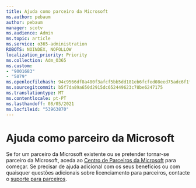 ```yaml
---
title: Ajuda como parceiro da Microsoft
ms.author: pebaum
author: pebaum
manager: scotv
ms.audience: Admin
ms.topic: article
ms.service: o365-administration
ROBOTS: NOINDEX, NOFOLLOW
localization_priority: Priority
ms.collection: Adm_O365
ms.custom:
- "9001683"
- "5079"
ms.openlocfilehash: 94c9566df8a480f3afcf5bb5dd181eb6fcfed08eed75adc6f1f06c9df26c4cf8
ms.sourcegitcommit: b5f7da89a650d2915dc652449623c78be6247175
ms.translationtype: MT
ms.contentlocale: pt-PT
ms.lasthandoff: 08/05/2021
ms.locfileid: "53963870"
---
```

# <a name="help-as-a-microsoft-partner"></a>Ajuda como parceiro da Microsoft

Se for um parceiro da Microsoft existente ou se pretender tornar-se parceiro da Microsoft, aceda ao [Centro de Parceiros da Microsoft](https://support.microsoft.com/help/4499930/partner-center-overview) para começar. Se precisar de ajuda adicional com os seus benefícios ou com quaisquer questões adicionais sobre licenciamento para parceiros, contacte o [suporte para parceiros](https://aka.ms/partnersupport).
